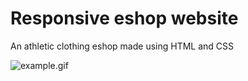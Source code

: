 # Responsive eshop website 
An athletic clothing eshop made using HTML and CSS

![example.gif](https://github.com/PanagiotisEvaggelou/HTML-website/blob/main/img/example.gif)

